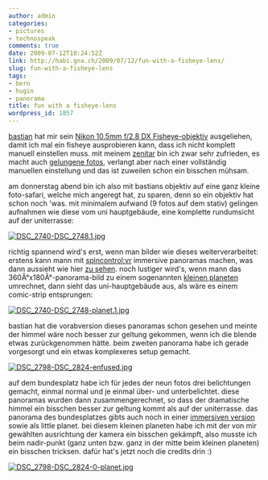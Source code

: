```yaml
---
author: admin
categories:
- pictures
- technospeak
comments: true
date: 2009-07-12T18:24:52Z
link: http://habi.gna.ch/2009/07/12/fun-with-a-fisheye-lens/
slug: fun-with-a-fisheye-lens
tags:
- bern
- hugin
- panorama
title: fun with a fisheye-lens
wordpress_id: 1857
---
```


[bastian](http://www.dasrecht.net/) hat mir sein [Nikon 10.5mm f/2.8 DX Fisheye-objektiv](http://www.dasrecht.net/v3/photography) ausgeliehen, damit ich mal ein fisheye ausprobieren kann, dass ich nicht komplett manuell einstellen muss. mit meinem [zenitar](http://www.kenrockwell.com/zenit/zenitar-16mm.htm) bin ich zwar sehr zufrieden, es macht auch [gelungene fotos](http://www.flickr.com/photos/habi/tags/zenitar), verlangt aber nach einer vollständig manuellen einstellung und das ist zuweilen schon ein bisschen mühsam.




am donnerstag abend bin ich also mit bastians objektiv auf eine ganz kleine foto-safari, welche mich angeregt hat, zu sparen, denn so ein objektiv hat schon noch 'was. mit minimalem aufwand (9 fotos auf dem stativ) gelingen aufnahmen wie diese vom uni hauptgebäude, eine komplette rundumsicht auf der uniterrasse:




[![DSC_2740-DSC_2748.1.jpg](http://habi.gna.ch/wp-content/uploads/2009/07/DSC_2740-DSC_2748.11.jpg)](http://habi.gna.ch/wp-content/uploads/2009/07/DSC_2740-DSC_2748.1.jpg)


  



richtig spannend wird's erst, wenn man bilder wie dieses weiterverarbeitet: erstens kann mann mit [spincontrol:vr](http://panosalado.com/spincontrol) immersive panoramas machen, was dann aussieht wie hier [zu sehen](http://habi.gna.ch/panoramas/uniterasse.html). noch lustiger wird's, wenn mann das 360Â°x180Â°-panorama-bild zu einem sogenannten [kleinen planeten](http://wiki.panotools.org/Unusual_remappings#Little_planet) umrechnet, dann sieht das uni-hauptgebäude aus, als wäre es einem comic-strip entsprungen:




[![DSC_2740-DSC_2748-planet.1.jpg](http://habi.gna.ch/wp-content/uploads/2009/07/DSC_2740-DSC_2748-planet.11.jpg)](http://habi.gna.ch/wp-content/uploads/2009/07/DSC_2740-DSC_2748-planet.1.jpg)


  



bastian hat die vorabversion dieses panoramas schon gesehen und meinte der himmel wäre noch besser zur geltung gekommen, wenn ich die blende etwas zurückgenommen hätte. beim zweiten panorama habe ich gerade vorgesorgt und ein etwas komplexeres setup gemacht.




[![DSC_2798-DSC_2824-enfused.jpg](http://habi.gna.ch/wp-content/uploads/2009/07/DSC_2798-DSC_2824-enfused1.jpg)](http://habi.gna.ch/wp-content/uploads/2009/07/DSC_2798-DSC_2824-enfused.jpg)


  



auf dem bundesplatz habe ich für jedes der neun fotos drei belichtungen gemacht, einmal normal und je einmal über- und unterbelichtet. diese panoramas wurden dann zusammengerechnet, so dass der dramatische himmel ein bisschen besser zur geltung kommt als auf der uniterrasse. das panorama des bundesplatzes gibts auch noch in einer [immersiven version](http://habi.gna.ch/panoramas/bundesplatz.html) sowie als little planet. bei diesem kleinen planeten habe ich mit der von mir gewählten ausrichtung der kamera ein bisschen gekämpft, also musste ich beim nadir-punkt (ganz unten bzw. ganz in der mitte beim kleinen planeten) ein bisschen tricksen. dafür hat's jetzt noch die credits drin :)




[![DSC_2798-DSC_2824-0-planet.jpg](http://habi.gna.ch/wp-content/uploads/2009/07/DSC_2798-DSC_2824-0-planet1.jpg)](http://habi.gna.ch/wp-content/uploads/2009/07/DSC_2798-DSC_2824-0-planet.jpg)



